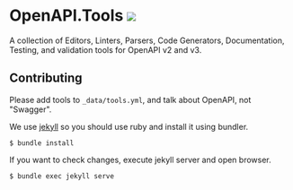 # OpenAPI.Tools [![](https://img.shields.io/badge/Buy%20us%20a%20tree-%F0%9F%8C%B3-lightgreen)](https://offset.earth/philsturgeon)

A collection of Editors, Linters, Parsers, Code Generators, Documentation, Testing, and validation tools for OpenAPI v2 and v3.

## Contributing

Please add tools to `_data/tools.yml`, and talk about OpenAPI, not "Swagger".

We use [jekyll](https://jekyllrb.com/) so you should use ruby and install it using bundler.

```
$ bundle install
```

If you want to check changes, execute jekyll server and open browser.

```
$ bundle exec jekyll serve
```
